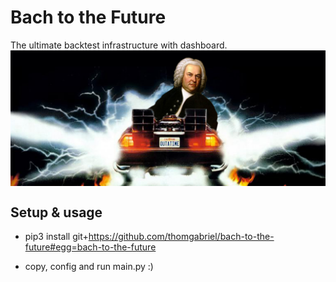 # Bach to the Future
The ultimate backtest infrastructure with dashboard.
<img src="img/bach.jpg" align="center" />

## Setup & usage

- pip3 install git+https://github.com/thomgabriel/bach-to-the-future#egg=bach-to-the-future

- copy, config and run main.py :)
